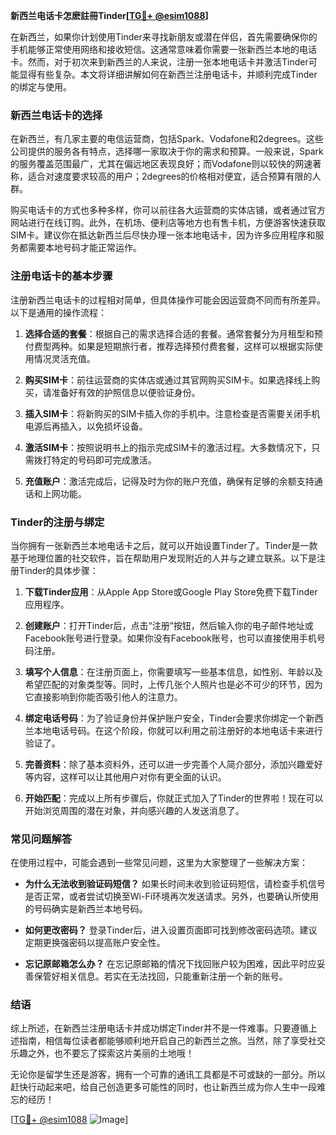 **新西兰电话卡怎麽註冊Tinder[[TG💪+ @esim1088](https://t.me/s/esim1088)]**

在新西兰，如果你计划使用Tinder来寻找新朋友或潜在伴侣，首先需要确保你的手机能够正常使用网络和接收短信。这通常意味着你需要一张新西兰本地的电话卡。然而，对于初次来到新西兰的人来说，注册一张本地电话卡并激活Tinder可能显得有些复杂。本文将详细讲解如何在新西兰注册电话卡，并顺利完成Tinder的绑定与使用。

### 新西兰电话卡的选择

在新西兰，有几家主要的电信运营商，包括Spark、Vodafone和2degrees。这些公司提供的服务各有特点，选择哪一家取决于你的需求和预算。一般来说，Spark的服务覆盖范围最广，尤其在偏远地区表现良好；而Vodafone则以较快的网速著称，适合对速度要求较高的用户；2degrees的价格相对便宜，适合预算有限的人群。

购买电话卡的方式也多种多样，你可以前往各大运营商的实体店铺，或者通过官方网站进行在线订购。此外，在机场、便利店等地方也有售卡机，方便游客快速获取SIM卡。建议你在抵达新西兰后尽快办理一张本地电话卡，因为许多应用程序和服务都需要本地号码才能正常运作。

### 注册电话卡的基本步骤

注册新西兰电话卡的过程相对简单，但具体操作可能会因运营商不同而有所差异。以下是通用的操作流程：

1. **选择合适的套餐**：根据自己的需求选择合适的套餐。通常套餐分为月租型和预付费型两种。如果是短期旅行者，推荐选择预付费套餐，这样可以根据实际使用情况灵活充值。

2. **购买SIM卡**：前往运营商的实体店或通过其官网购买SIM卡。如果选择线上购买，请准备好有效的护照信息以便验证身份。

3. **插入SIM卡**：将新购买的SIM卡插入你的手机中。注意检查是否需要关闭手机电源后再插入，以免损坏设备。

4. **激活SIM卡**：按照说明书上的指示完成SIM卡的激活过程。大多数情况下，只需拨打特定的号码即可完成激活。

5. **充值账户**：激活完成后，记得及时为你的账户充值，确保有足够的余额支持通话和上网功能。

### Tinder的注册与绑定

当你拥有一张新西兰本地电话卡之后，就可以开始设置Tinder了。Tinder是一款基于地理位置的社交软件，旨在帮助用户发现附近的人并与之建立联系。以下是注册Tinder的具体步骤：

1. **下载Tinder应用**：从Apple App Store或Google Play Store免费下载Tinder应用程序。

2. **创建账户**：打开Tinder后，点击“注册”按钮，然后输入你的电子邮件地址或Facebook账号进行登录。如果你没有Facebook账号，也可以直接使用手机号码注册。

3. **填写个人信息**：在注册页面上，你需要填写一些基本信息，如性别、年龄以及希望匹配的对象类型等。同时，上传几张个人照片也是必不可少的环节，因为它直接影响到你能否吸引他人的注意力。

4. **绑定电话号码**：为了验证身份并保护账户安全，Tinder会要求你绑定一个新西兰本地电话号码。在这个阶段，你就可以利用之前注册好的本地电话卡来进行验证了。

5. **完善资料**：除了基本资料外，还可以进一步完善个人简介部分，添加兴趣爱好等内容，这样可以让其他用户对你有更全面的认识。

6. **开始匹配**：完成以上所有步骤后，你就正式加入了Tinder的世界啦！现在可以开始浏览周围的潜在对象，并向感兴趣的人发送消息了。

### 常见问题解答

在使用过程中，可能会遇到一些常见问题，这里为大家整理了一些解决方案：

- **为什么无法收到验证码短信？**
   如果长时间未收到验证码短信，请检查手机信号是否正常，或者尝试切换至Wi-Fi环境再次发送请求。另外，也要确认所使用的号码确实是新西兰本地号码。

- **如何更改密码？**
   登录Tinder后，进入设置页面即可找到修改密码选项。建议定期更换强密码以提高账户安全性。

- **忘记原邮箱怎么办？**
   在忘记原邮箱的情况下找回账户较为困难，因此平时应妥善保管好相关信息。若实在无法找回，只能重新注册一个新的账号。

### 结语

综上所述，在新西兰注册电话卡并成功绑定Tinder并不是一件难事。只要遵循上述指南，相信每位读者都能够顺利地开启自己的新西兰之旅。当然，除了享受社交乐趣之外，也不要忘了探索这片美丽的土地哦！

无论你是留学生还是游客，拥有一个可靠的通讯工具都是不可或缺的一部分。所以赶快行动起来吧，给自己创造更多可能性的同时，也让新西兰成为你人生中一段难忘的经历！

[[TG💪+ @esim1088](https://t.me/s/esim1088) ![Image](https://i.postimg.cc/4NQfJmqS/Snipaste-2025-05-13-00-14-12.png)]